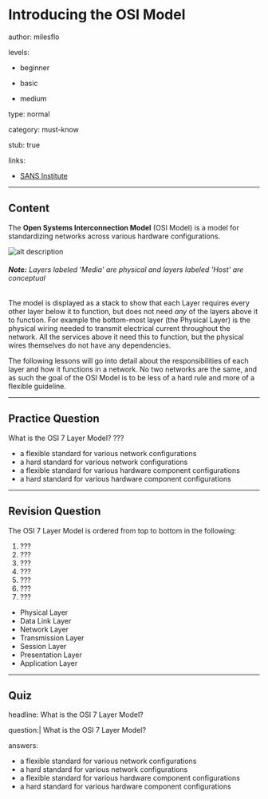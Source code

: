 # Introducing the OSI Model
author: milesflo

levels:

  - beginner

  - basic

  - medium

type: normal

category: must-know

stub: true

links:

  - [SANS Institute](https://www.sans.org/reading-room/whitepapers/protocols/applying-osi-layer-network-model-information-security-1309)

---
## Content

The __Open Systems Interconnection Model__ (OSI Model) is a model for standardizing networks across various hardware configurations.

![alt description](%3Csvg%20viewBox%3D%22-78%20-46%20476%20560%22%20width%3D%22476%22%20xmlns%3D%22http%3A%2F%2Fwww.w3.org%2F2000%2Fsvg%22%20xmlns%3Axlink%3D%22http%3A%2F%2Fwww.w3.org%2F1999%2Fxlink%22%20height%3D%22560%22%3E%3Cdefs%3E%3Cpath%20id%3D%22a%22%20d%3D%22M-3.56%20225l-.23-4.08-.84-3.93-1.31-3.23-1.62-2.93-2.16-2.46-2.3-2-2.7-1.16-3-.38%203-.24%202.7-1.23%202.3-1.69%202.16-2.7%201.62-3%201.3-3.23.85-3.85.23-4.24%22%20stroke%3D%22%23fff%22%20fill%3D%22%23fff%22%2F%3E%3Cpath%20id%3D%22b%22%20fill%3D%22none%22%20stroke%3D%22%237c7c7c%22%20d%3D%22M-3.56%20225l-.23-4.08-.84-3.93-1.31-3.23-1.62-2.93-2.16-2.46-2.3-2-2.7-1.16-3-.38%203-.24%202.7-1.23%202.3-1.69%202.16-2.7%201.62-3%201.3-3.23.85-3.85.23-4.24%22%2F%3E%3C%2Fdefs%3E%3Crect%20height%3D%22100%25%22%20width%3D%22100%25%22%20y%3D%22-46%22%20x%3D%22-78%22%20fill%3D%22%23fff%22%2F%3E%3Cg%20fill%3D%22none%22%3E%3Crect%20ry%3D%225%22%20height%3D%22192%22%20width%3D%2230.95%22%20stroke%3D%22%237c7c7c%22%20y%3D%22283.04%22%20x%3D%22-22.3%22%20stroke-width%3D%222%22%20class%3D%22bracket%22%2F%3E%3Crect%20ry%3D%226%22%20height%3D%22257.77%22%20width%3D%2230.95%22%20stroke%3D%22%237c7c7c%22%20y%3D%22-4.02%22%20x%3D%22-21.95%22%20stroke-width%3D%222%22%20class%3D%22bracket%22%2F%3E%3Crect%20ry%3D%2217.64%22%20height%3D%22212.09%22%20width%3D%22360.12%22%20stroke%3D%22%23b2b2b2%22%20y%3D%22272.97%22%20x%3D%228.95%22%20stroke-width%3D%226%22%20class%3D%22outline%22%2F%3E%3Crect%20ry%3D%2217.64%22%20height%3D%22278.17%22%20width%3D%22360.12%22%20stroke%3D%22%23b2b2b2%22%20y%3D%22-14.02%22%20x%3D%228.94%22%20stroke-width%3D%226%22%20class%3D%22outline%22%2F%3E%3C%2Fg%3E%3Cg%20stroke-width%3D%222%22%20stroke%3D%22%23000%22%20stroke-opacity%3D%22.4%22%20paint-order%3D%22stroke%22%3E%3Cg%20fill%3D%22%23c4db80%22%3E%3Crect%20ry%3D%2217.64%22%20height%3D%2260%22%20width%3D%22120%22%20y%3D%22-4.07%22%20x%3D%2218.98%22%20class%3D%22col1%20row1%22%2F%3E%3Crect%20ry%3D%2217.64%22%20height%3D%2260%22%20width%3D%22220%22%20y%3D%22-4.07%22%20x%3D%22138.98%22%20class%3D%22col2%20row1%22%2F%3E%3Crect%20ry%3D%2217.64%22%20height%3D%2260%22%20width%3D%22120%22%20y%3D%2261.93%22%20x%3D%2218.98%22%20class%3D%22col1%20row2%22%2F%3E%3Crect%20ry%3D%2217.64%22%20height%3D%2260%22%20width%3D%22220%22%20y%3D%2261.93%22%20x%3D%22138.98%22%20class%3D%22col2%20row2%22%2F%3E%3Crect%20ry%3D%2217.64%22%20height%3D%2260%22%20width%3D%22120%22%20y%3D%22127.93%22%20x%3D%2218.98%22%20class%3D%22col1%20row3%22%2F%3E%3Crect%20ry%3D%2217.64%22%20height%3D%2260%22%20width%3D%22220%22%20y%3D%22127.93%22%20x%3D%22138.98%22%20class%3D%22col2%20row3%22%2F%3E%3C%2Fg%3E%3Crect%20ry%3D%2217.64%22%20height%3D%2260%22%20width%3D%22120%22%20y%3D%22193.93%22%20x%3D%2218.98%22%20class%3D%22col1%20row4%22%20fill%3D%22%23e0e97f%22%2F%3E%3Crect%20ry%3D%2217.64%22%20height%3D%2260%22%20width%3D%22220%22%20y%3D%22193.93%22%20x%3D%22138.98%22%20class%3D%22col2%20row4%22%20fill%3D%22%23e0e97f%22%2F%3E%3Crect%20ry%3D%2217.64%22%20height%3D%2260%22%20width%3D%22120%22%20y%3D%22283.03%22%20x%3D%2219.04%22%20class%3D%22col1%20row5%22%20fill%3D%22%23f0e17f%22%2F%3E%3Crect%20ry%3D%2217.64%22%20height%3D%2260%22%20width%3D%22220%22%20y%3D%22283.03%22%20x%3D%22139.04%22%20class%3D%22col2%20row5%22%20fill%3D%22%23f0e17f%22%2F%3E%3Crect%20ry%3D%2217.64%22%20height%3D%2260%22%20width%3D%22120%22%20y%3D%22349.03%22%20x%3D%2219.04%22%20class%3D%22col1%20row6%22%20fill%3D%22%23edc27f%22%2F%3E%3Crect%20ry%3D%2217.64%22%20height%3D%2260%22%20width%3D%22220%22%20y%3D%22349.03%22%20x%3D%22139.04%22%20class%3D%22col2%20row6%22%20fill%3D%22%23edc27f%22%2F%3E%3Crect%20ry%3D%2217.64%22%20height%3D%2260%22%20width%3D%22120%22%20y%3D%22415.03%22%20x%3D%2219.04%22%20class%3D%22col1%20row7%22%20fill%3D%22%23dca27f%22%2F%3E%3Crect%20ry%3D%2217.64%22%20height%3D%2260%22%20width%3D%22220%22%20y%3D%22415.03%22%20x%3D%22139.04%22%20class%3D%22col2%20row7%22%20fill%3D%22%23dca27f%22%2F%3E%3C%2Fg%3E%3Cuse%20y%3D%22-80%22%20x%3D%22-17%22%20xlink%3Ahref%3D%22%23a%22%2F%3E%3Cuse%20xlink%3Ahref%3D%22%23b%22%20stroke%3D%22%237c7c7c%22%20y%3D%22-80%22%20x%3D%22-18.4%22%20stroke-width%3D%221.9%22%20fill%3D%22none%22%2F%3E%3Cuse%20y%3D%22176%22%20x%3D%22-17%22%20xlink%3Ahref%3D%22%23a%22%2F%3E%3Cuse%20xlink%3Ahref%3D%22%23b%22%20stroke%3D%22%237c7c7c%22%20y%3D%22176%22%20x%3D%22-18.4%22%20stroke-width%3D%221.9%22%20fill%3D%22none%22%2F%3E%3Cswitch%20font-size%3D%2218.06%22%20font-family%3D%22Arial%2Csans-serif%22%3E%3Cg%20systemLanguage%3D%22it%22%20text-anchor%3D%22middle%22%3E%3Ctext%20y%3D%22-26.31%22%20x%3D%2280%22%3Eunit%C3%A0%20di%20dato%3C%2Ftext%3E%3Ctext%20y%3D%22-26.31%22%20x%3D%22250%22%3Elivelli%3C%2Ftext%3E%3Ctext%20y%3D%2231.39%22%20x%3D%2278.98%22%3EDati%3C%2Ftext%3E%3Ctext%20y%3D%2297.39%22%20x%3D%2278.98%22%3EDati%3C%2Ftext%3E%3Ctext%20y%3D%22163.39%22%20x%3D%2278.98%22%3EDati%3C%2Ftext%3E%3Ctext%20y%3D%22229.39%22%20x%3D%2278.98%22%3ESegmenti%3C%2Ftext%3E%3Ctext%20y%3D%22318.49%22%20x%3D%2279.04%22%3EPacchetti%3C%2Ftext%3E%3Ctext%20y%3D%22384.49%22%20x%3D%2279.04%22%3ETrame%3C%2Ftext%3E%3Ctext%20y%3D%22450.49%22%20x%3D%2279.04%22%3EBit%3C%2Ftext%3E%3Ctext%20y%3D%2218%22%20x%3D%22248.98%22%3E%3Ctspan%3EApplicazione%3C%2Ftspan%3E%20%3Ctspan%20x%3D%22248.98%22%20font-size%3D%2210pt%22%20dy%3D%2216%22%3Edal%20processo%20di%20rete%3C%2Ftspan%3E%20%3Ctspan%20x%3D%22248.98%22%20font-size%3D%2210pt%22%20dy%3D%2216%22%3Eall%26apos%3Bapplicazione%3C%2Ftspan%3E%3C%2Ftext%3E%3Ctext%20y%3D%2282%22%20x%3D%22248.98%22%3E%3Ctspan%3EPresentazione%3C%2Ftspan%3E%20%3Ctspan%20x%3D%22248.98%22%20font-size%3D%2210pt%22%20dy%3D%2216%22%3Erappresentazione%20dei%20dati%3C%2Ftspan%3E%20%3Ctspan%20x%3D%22248.98%22%20font-size%3D%2210pt%22%20dy%3D%2216%22%3Ee%20criptazione%3C%2Ftspan%3E%3C%2Ftext%3E%3Ctext%20y%3D%22150%22%20x%3D%22248.98%22%3E%3Ctspan%3ESessione%3C%2Ftspan%3E%20%3Ctspan%20x%3D%22248.98%22%20font-size%3D%2210pt%22%20dy%3D%2222%22%3Ecomunicazione%20inter-host%3C%2Ftspan%3E%3C%2Ftext%3E%3Ctext%20y%3D%22214%22%20x%3D%22248.98%22%3E%3Ctspan%3ETrasporto%3C%2Ftspan%3E%20%3Ctspan%20x%3D%22248.98%22%20font-size%3D%2210pt%22%20dy%3D%2216%22%3Econnessioni%20end-to-end%3C%2Ftspan%3E%20%3Ctspan%20x%3D%22248.98%22%20font-size%3D%2210pt%22%20dy%3D%2216%22%3Ee%20affidabilit%C3%A0%3C%2Ftspan%3E%3C%2Ftext%3E%3Ctext%20y%3D%22303%22%20x%3D%22249.04%22%3E%3Ctspan%3ERete%3C%2Ftspan%3E%20%3Ctspan%20x%3D%22248.98%22%20font-size%3D%2210pt%22%20dy%3D%2216%22%3Edeterminazione%20dei%20percorsi%20e%3C%2Ftspan%3E%20%3Ctspan%20x%3D%22248.98%22%20font-size%3D%2210pt%22%20dy%3D%2216%22%3Eindirizzamento%20logico%20%28IP%29%3C%2Ftspan%3E%3C%2Ftext%3E%3Ctext%20y%3D%22369%22%20x%3D%22249.04%22%3E%3Ctspan%3ECollegamento%3C%2Ftspan%3E%20%3Ctspan%20x%3D%22248.98%22%20font-size%3D%2210pt%22%20dy%3D%2216%22%3Eindirizzamento%20fisico%3C%2Ftspan%3E%20%3Ctspan%20x%3D%22248.98%22%20font-size%3D%2210pt%22%20dy%3D%2216%22%3E%28MAC%20e%20LLC%29%3C%2Ftspan%3E%3C%2Ftext%3E%3Ctext%20y%3D%22435%22%20x%3D%22249.04%22%3E%3Ctspan%3EFisico%3C%2Ftspan%3E%20%3Ctspan%20x%3D%22248.98%22%20font-size%3D%2210pt%22%20dy%3D%2216%22%3Emezzo%2C%20segnale%20e%3C%2Ftspan%3E%20%3Ctspan%20x%3D%22248.98%22%20font-size%3D%2210pt%22%20dy%3D%2216%22%3Etrasmissione%20binaria%3C%2Ftspan%3E%3C%2Ftext%3E%3Cg%20font-size%3D%2224.06%22%3E%3Ctext%20y%3D%22127%22%20x%3D%22-50%22%20transform%3D%22rotate%28-90%20-50%20127%29%22%3ELivelli%20degli%20host%3C%2Ftext%3E%3Ctext%20y%3D%22384%22%20x%3D%22-50%22%20transform%3D%22rotate%28-90%20-50%20384%29%22%3ELivelli%20dei%20mezzi%3C%2Ftext%3E%3C%2Fg%3E%3C%2Fg%3E%3Cg%20systemLanguage%3D%22ro%22%20text-anchor%3D%22middle%22%3E%3Ctext%20y%3D%22-26.31%22%20x%3D%2280%22%3Eunitate%20de%20date%3C%2Ftext%3E%3Ctext%20y%3D%22-26.31%22%20x%3D%22250%22%3Eniveluri%3C%2Ftext%3E%3Ctext%20y%3D%2231.39%22%20x%3D%2278.98%22%3EDate%3C%2Ftext%3E%3Ctext%20y%3D%2297.39%22%20x%3D%2278.98%22%3EDate%3C%2Ftext%3E%3Ctext%20y%3D%22163.39%22%20x%3D%2278.98%22%3EDate%3C%2Ftext%3E%3Ctext%20y%3D%22229.39%22%20x%3D%2278.98%22%3ESegmente%3C%2Ftext%3E%3Ctext%20y%3D%22318.49%22%20x%3D%2279.04%22%3EPachete%3C%2Ftext%3E%3Ctext%20y%3D%22384.49%22%20x%3D%2279.04%22%3ECadre%3C%2Ftext%3E%3Ctext%20y%3D%22450.49%22%20x%3D%2279.04%22%3EBi%C8%9Bi%3C%2Ftext%3E%3Ctext%20y%3D%2218%22%20x%3D%22248.98%22%3E%3Ctspan%3EAplica%C8%9Bie%3C%2Ftspan%3E%20%3Ctspan%20x%3D%22248.98%22%20font-size%3D%2210pt%22%20dy%3D%2216%22%3Ede%20la%20procesulde%20re%C8%9Bea%3C%2Ftspan%3E%20%3Ctspan%20x%3D%22248.98%22%20font-size%3D%2210pt%22%20dy%3D%2216%22%3Ela%26apos%3Baplica%C8%9Bie%3C%2Ftspan%3E%3C%2Ftext%3E%3Ctext%20y%3D%2282%22%20x%3D%22248.98%22%3E%3Ctspan%3EPrezentare%3C%2Ftspan%3E%20%3Ctspan%20x%3D%22248.98%22%20font-size%3D%2210pt%22%20dy%3D%2216%22%3Ereprezentarea%20datelor%3C%2Ftspan%3E%20%3Ctspan%20x%3D%22248.98%22%20font-size%3D%2210pt%22%20dy%3D%2216%22%3E%C8%99i%20criptare%3C%2Ftspan%3E%3C%2Ftext%3E%3Ctext%20y%3D%22150%22%20x%3D%22248.98%22%3E%3Ctspan%3ESesiune%3C%2Ftspan%3E%20%3Ctspan%20x%3D%22248.98%22%20font-size%3D%2210pt%22%20dy%3D%2222%22%3Ecomunicare%20%C3%AEntre%20hosturi%3C%2Ftspan%3E%3C%2Ftext%3E%3Ctext%20y%3D%22214%22%20x%3D%22248.98%22%3E%3Ctspan%3ETrasport%3C%2Ftspan%3E%20%3Ctspan%20x%3D%22248.98%22%20font-size%3D%2210pt%22%20dy%3D%2216%22%3Econexiuni%20end-to-end%3C%2Ftspan%3E%20%3Ctspan%20x%3D%22248.98%22%20font-size%3D%2210pt%22%20dy%3D%2216%22%3E%C8%99i%20fiabilitate%3C%2Ftspan%3E%3C%2Ftext%3E%3Ctext%20y%3D%22303%22%20x%3D%22249.04%22%3E%3Ctspan%3ERe%C8%9Bea%3C%2Ftspan%3E%20%3Ctspan%20x%3D%22248.98%22%20font-size%3D%2210pt%22%20dy%3D%2216%22%3Edeterminarea%20rutelor%3C%2Ftspan%3E%20%3Ctspan%20x%3D%22248.98%22%20font-size%3D%2210pt%22%20dy%3D%2216%22%3E%C8%99i%20adresare%20logic%C4%83%20%28IP%29%3C%2Ftspan%3E%3C%2Ftext%3E%3Ctext%20y%3D%22369%22%20x%3D%22249.04%22%3E%3Ctspan%3ELeg%C4%83tur%C4%83%20de%20date%3C%2Ftspan%3E%20%3Ctspan%20x%3D%22248.98%22%20font-size%3D%2210pt%22%20dy%3D%2216%22%3Eadresare%20fizic%C4%83%3C%2Ftspan%3E%20%3Ctspan%20x%3D%22248.98%22%20font-size%3D%2210pt%22%20dy%3D%2216%22%3E%28MAC%20%C8%99i%20LLC%29%3C%2Ftspan%3E%3C%2Ftext%3E%3Ctext%20y%3D%22435%22%20x%3D%22249.04%22%3E%3Ctspan%3EFizic%3C%2Ftspan%3E%20%3Ctspan%20x%3D%22248.98%22%20font-size%3D%2210pt%22%20dy%3D%2216%22%3Emediu%2C%20semnal%20%C8%99i%3C%2Ftspan%3E%20%3Ctspan%20x%3D%22248.98%22%20font-size%3D%2210pt%22%20dy%3D%2216%22%3Etransmisiune%20binar%C4%83%3C%2Ftspan%3E%3C%2Ftext%3E%3Cg%20font-size%3D%2224.06%22%3E%3Ctext%20y%3D%22127%22%20x%3D%22-50%22%20transform%3D%22rotate%28-90%20-50%20127%29%22%3ENiveluri%20ale%20hostului%3C%2Ftext%3E%3Ctext%20y%3D%22384%22%20x%3D%22-50%22%20transform%3D%22rotate%28-90%20-50%20384%29%22%3ENiveluri%20are%20mediului%3C%2Ftext%3E%3C%2Fg%3E%3C%2Fg%3E%3Cg%20systemLanguage%3D%22cs%22%20text-anchor%3D%22middle%22%3E%3Ctext%20y%3D%22-26.31%22%20x%3D%2280%22%3Edata%3C%2Ftext%3E%3Ctext%20y%3D%22-26.31%22%20x%3D%22250%22%3Evrstva%3C%2Ftext%3E%3Ctext%20y%3D%2231.39%22%20x%3D%2278.98%22%3EData%3C%2Ftext%3E%3Ctext%20y%3D%2297.39%22%20x%3D%2278.98%22%3EData%3C%2Ftext%3E%3Ctext%20y%3D%22163.39%22%20x%3D%2278.98%22%3EData%3C%2Ftext%3E%3Ctext%20y%3D%22229.39%22%20x%3D%2278.98%22%3ESegmenty%3C%2Ftext%3E%3Ctext%20y%3D%22318.49%22%20x%3D%2279.04%22%3EPakety%3C%2Ftext%3E%3Ctext%20y%3D%22384.49%22%20x%3D%2279.04%22%3ER%C3%A1mce%3C%2Ftext%3E%3Ctext%20y%3D%22450.49%22%20x%3D%2279.04%22%3EBity%3C%2Ftext%3E%3Ctext%20y%3D%2218%22%20x%3D%22248.98%22%3E%3Ctspan%3EAplika%C4%8Dn%C3%AD%3C%2Ftspan%3E%20%3Ctspan%20x%3D%22248.98%22%20font-size%3D%2210pt%22%20dy%3D%2222%22%3Es%C3%AD%C5%A5ov%C3%BD%20proces%20aplikac%C3%AD%3C%2Ftspan%3E%3C%2Ftext%3E%3Ctext%20y%3D%2282%22%20x%3D%22248.98%22%3E%3Ctspan%3EPrezenta%C4%8Dn%C3%AD%3C%2Ftspan%3E%20%3Ctspan%20x%3D%22248.98%22%20font-size%3D%2210pt%22%20dy%3D%2222%22%3Eprezentace%20dat%20a%20%C5%A1ifrov%C3%A1n%C3%AD%3C%2Ftspan%3E%3C%2Ftext%3E%3Ctext%20y%3D%22150%22%20x%3D%22248.98%22%3E%3Ctspan%3ERela%C4%8Dn%C3%AD%3C%2Ftspan%3E%20%3Ctspan%20x%3D%22248.98%22%20font-size%3D%2210pt%22%20dy%3D%2216%22%3Ekomunikace%20mezi%3C%2Ftspan%3E%20%3Ctspan%20x%3D%22248.98%22%20font-size%3D%2210pt%22%20dy%3D%2216%22%3Ehostitely%3C%2Ftspan%3E%3C%2Ftext%3E%3Ctext%20y%3D%22214%22%20x%3D%22248.98%22%3E%3Ctspan%3ETransportn%C3%AD%3C%2Ftspan%3E%20%3Ctspan%20x%3D%22248.98%22%20font-size%3D%2210pt%22%20dy%3D%2216%22%3EEnd-to-End%20spojen%C3%AD%3C%2Ftspan%3E%20%3Ctspan%20x%3D%22248.98%22%20font-size%3D%2210pt%22%20dy%3D%2216%22%3Ea%20spolehlivost%3C%2Ftspan%3E%3C%2Ftext%3E%3Ctext%20y%3D%22303%22%20x%3D%22249.04%22%3E%3Ctspan%3ES%C3%AD%C5%A5ov%C3%A1%3C%2Ftspan%3E%20%3Ctspan%20x%3D%22248.98%22%20font-size%3D%2210pt%22%20dy%3D%2216%22%3Eur%C4%8Dov%C3%A1n%C3%AD%20cesty%20a%3C%2Ftspan%3E%20%3Ctspan%20x%3D%22248.98%22%20font-size%3D%2210pt%22%20dy%3D%2216%22%3Elogick%C3%A9%20adresov%C3%A1n%C3%AD%20%28IP%29%3C%2Ftspan%3E%3C%2Ftext%3E%3Ctext%20y%3D%22369%22%20x%3D%22249.04%22%3E%3Ctspan%3ESpojov%C3%A1%3C%2Ftspan%3E%20%3Ctspan%20x%3D%22248.98%22%20font-size%3D%2210pt%22%20dy%3D%2216%22%3Efyzick%C3%A9%20adresov%C3%A1n%C3%AD%3C%2Ftspan%3E%20%3Ctspan%20x%3D%22248.98%22%20font-size%3D%2210pt%22%20dy%3D%2216%22%3E%28MAC%20a%20LLC%29%3C%2Ftspan%3E%3C%2Ftext%3E%3Ctext%20y%3D%22435%22%20x%3D%22249.04%22%3E%3Ctspan%3EFyzick%C3%A1%3C%2Ftspan%3E%20%3Ctspan%20x%3D%22248.98%22%20font-size%3D%2210pt%22%20dy%3D%2222%22%3Em%C3%A9dium%2C%20sign%C3%A1l%2C%20bin%C3%A1rn%C3%AD%20p%C5%99enos%3C%2Ftspan%3E%3C%2Ftext%3E%3Cg%20font-size%3D%2224.06%22%3E%3Ctext%20y%3D%22127%22%20x%3D%22-50%22%20transform%3D%22rotate%28-90%20-50%20127%29%22%3EVrstvy%20hostitel%C5%AF%3C%2Ftext%3E%3Ctext%20y%3D%22384%22%20x%3D%22-50%22%20transform%3D%22rotate%28-90%20-50%20384%29%22%3EVrstvy%20m%C3%A9dia%3C%2Ftext%3E%3C%2Fg%3E%3C%2Fg%3E%3Cg%20systemLanguage%3D%22sv%22%20text-anchor%3D%22middle%22%3E%3Ctext%20y%3D%22-26.31%22%20x%3D%2280%22%3Edata%3C%2Ftext%3E%3Ctext%20y%3D%22-26.31%22%20x%3D%22250%22%3Eskikt%3C%2Ftext%3E%3Ctext%20y%3D%2231.39%22%20x%3D%2278.98%22%3EData%3C%2Ftext%3E%3Ctext%20y%3D%2297.39%22%20x%3D%2278.98%22%3EData%3C%2Ftext%3E%3Ctext%20y%3D%22163.39%22%20x%3D%2278.98%22%3EData%3C%2Ftext%3E%3Ctext%20y%3D%22229.39%22%20x%3D%2278.98%22%3ESegment%3C%2Ftext%3E%3Ctext%20y%3D%22318.49%22%20x%3D%2279.04%22%3EPaket%3C%2Ftext%3E%3Ctext%20y%3D%22384.49%22%20x%3D%2279.04%22%3ERamar%3C%2Ftext%3E%3Ctext%20y%3D%22450.49%22%20x%3D%2279.04%22%3EBitar%3C%2Ftext%3E%3Ctext%20y%3D%2218%22%20x%3D%22248.98%22%3E%3Ctspan%3EApplikation%3C%2Ftspan%3E%20%3Ctspan%20x%3D%22248.98%22%20font-size%3D%2210pt%22%20dy%3D%2216%22%3En%C3%A4tverksprocess%3C%2Ftspan%3E%20%3Ctspan%20x%3D%22248.98%22%20font-size%3D%2210pt%22%20dy%3D%2216%22%3Etill%20applikation%3C%2Ftspan%3E%3C%2Ftext%3E%3Ctext%20y%3D%2282%22%20x%3D%22248.98%22%3E%3Ctspan%3EPresentation%3C%2Ftspan%3E%20%3Ctspan%20x%3D%22248.98%22%20font-size%3D%2210pt%22%20dy%3D%2216%22%3Edataframst%C3%A4llning%3C%2Ftspan%3E%20%3Ctspan%20x%3D%22248.98%22%20font-size%3D%2210pt%22%20dy%3D%2216%22%3Eoch%20kryptering%3C%2Ftspan%3E%3C%2Ftext%3E%3Ctext%20y%3D%22150%22%20x%3D%22248.98%22%3E%3Ctspan%3ESession%3C%2Ftspan%3E%20%3Ctspan%20x%3D%22248.98%22%20font-size%3D%2210pt%22%20dy%3D%2216%22%3Emellanv%C3%A4rdslig%3C%2Ftspan%3E%20%3Ctspan%20x%3D%22248.98%22%20font-size%3D%2210pt%22%20dy%3D%2216%22%3Ekommunikationssamordning%3C%2Ftspan%3E%3C%2Ftext%3E%3Ctext%20y%3D%22214%22%20x%3D%22248.98%22%3E%3Ctspan%3ETransport%3C%2Ftspan%3E%20%3Ctspan%20x%3D%22248.98%22%20font-size%3D%2210pt%22%20dy%3D%2216%22%3Es%C3%A4ndning%2C%20mottagning%3C%2Ftspan%3E%20%3Ctspan%20x%3D%22248.98%22%20font-size%3D%2210pt%22%20dy%3D%2216%22%3Eoch%20ankomstkontroll%3C%2Ftspan%3E%3C%2Ftext%3E%3Ctext%20y%3D%22303%22%20x%3D%22249.04%22%3E%3Ctspan%3EN%C3%A4tverk%3C%2Ftspan%3E%20%3Ctspan%20x%3D%22248.98%22%20font-size%3D%2210pt%22%20dy%3D%2216%22%3Enavigering%20och%3C%2Ftspan%3E%20%3Ctspan%20x%3D%22248.98%22%20font-size%3D%2210pt%22%20dy%3D%2216%22%3Elogisk%20adressering%20%28IP%29%3C%2Ftspan%3E%3C%2Ftext%3E%3Ctext%20y%3D%22369%22%20x%3D%22249.04%22%3E%3Ctspan%3EDatal%C3%A4nk%3C%2Ftspan%3E%20%3Ctspan%20x%3D%22248.98%22%20font-size%3D%2210pt%22%20dy%3D%2216%22%3Efysisk%20adressering%3C%2Ftspan%3E%20%3Ctspan%20x%3D%22248.98%22%20font-size%3D%2210pt%22%20dy%3D%2216%22%3E%28MAC%20och%20LLC%29%3C%2Ftspan%3E%3C%2Ftext%3E%3Ctext%20y%3D%22435%22%20x%3D%22249.04%22%3E%3Ctspan%3EFysiskt%3C%2Ftspan%3E%20%3Ctspan%20x%3D%22248.98%22%20font-size%3D%2210pt%22%20dy%3D%2216%22%3Emedia%2C%20signal%20och%3C%2Ftspan%3E%20%3Ctspan%20x%3D%22248.98%22%20font-size%3D%2210pt%22%20dy%3D%2216%22%3Ebin%C3%A4r%20%C3%B6verf%C3%B6ring%3C%2Ftspan%3E%3C%2Ftext%3E%3Cg%20font-size%3D%2224.06%22%3E%3Ctext%20y%3D%22127%22%20x%3D%22-50%22%20transform%3D%22rotate%28-90%20-50%20127%29%22%3EV%C3%A4rdskikt%3C%2Ftext%3E%3Ctext%20y%3D%22384%22%20x%3D%22-50%22%20transform%3D%22rotate%28-90%20-50%20384%29%22%3EMediumskikt%3C%2Ftext%3E%3C%2Fg%3E%3C%2Fg%3E%3Cg%20systemLanguage%3D%22es%22%20text-anchor%3D%22middle%22%3E%3Ctext%20y%3D%22-26.31%22%20x%3D%2280%22%3Edata%20unit%3C%2Ftext%3E%3Ctext%20y%3D%22-26.31%22%20x%3D%22250%22%3Elayers%3C%2Ftext%3E%3Ctext%20y%3D%2231.39%22%20x%3D%2278.98%22%3EData%3C%2Ftext%3E%3Ctext%20y%3D%2297.39%22%20x%3D%2278.98%22%3EData%3C%2Ftext%3E%3Ctext%20y%3D%22163.39%22%20x%3D%2278.98%22%3EData%3C%2Ftext%3E%3Ctext%20y%3D%22229.39%22%20x%3D%2278.98%22%3ESegments%3C%2Ftext%3E%3Ctext%20y%3D%22318.49%22%20x%3D%2279.04%22%3EPackets%3C%2Ftext%3E%3Ctext%20y%3D%22384.49%22%20x%3D%2279.04%22%3EFrames%3C%2Ftext%3E%3Ctext%20y%3D%22450.49%22%20x%3D%2279.04%22%3EBits%3C%2Ftext%3E%3Ctext%20y%3D%2218%22%20x%3D%22248.98%22%3E%3Ctspan%3ENivel%20de%20Aplicaci%C3%B3n%3C%2Ftspan%3E%20%3Ctspan%20x%3D%22248.98%22%20font-size%3D%2210pt%22%20dy%3D%2222%22%3Eservicios%20de%20red%20a%20aplicaciones%3C%2Ftspan%3E%3C%2Ftext%3E%3Ctext%20y%3D%2282%22%20x%3D%22248.98%22%3E%3Ctspan%3ENivel%20de%20Presentaci%C3%B3n%3C%2Ftspan%3E%20%3Ctspan%20x%3D%22248.98%22%20font-size%3D%2210pt%22%20dy%3D%2222%22%3Erepresentaci%C3%B3n%20de%20los%20datos%3C%2Ftspan%3E%3C%2Ftext%3E%3Ctext%20y%3D%22150%22%20x%3D%22248.98%22%3E%3Ctspan%3ENivel%20de%20Sesi%C3%B3n%3C%2Ftspan%3E%20%3Ctspan%20x%3D%22248.98%22%20font-size%3D%2210pt%22%20dy%3D%2216%22%3Ecomunicaci%C3%B3n%20entre%20dispositivos%3C%2Ftspan%3E%20%3Ctspan%20x%3D%22248.98%22%20font-size%3D%2210pt%22%20dy%3D%2216%22%3Ede%20la%20red%3C%2Ftspan%3E%3C%2Ftext%3E%3Ctext%20y%3D%22214%22%20x%3D%22248.98%22%3E%3Ctspan%3ENivel%20de%20Transporte%3C%2Ftspan%3E%20%3Ctspan%20x%3D%22248.98%22%20font-size%3D%2210pt%22%20dy%3D%2216%22%3Econexi%C3%B3n%20extremo-a-extremo%3C%2Ftspan%3E%20%3Ctspan%20x%3D%22248.98%22%20font-size%3D%2210pt%22%20dy%3D%2216%22%3Ey%20fiabilidad%20de%20los%20datos%3C%2Ftspan%3E%3C%2Ftext%3E%3Ctext%20y%3D%22303%22%20x%3D%22249.04%22%3E%3Ctspan%3ENivel%20de%20Red%3C%2Ftspan%3E%20%3Ctspan%20x%3D%22248.98%22%20font-size%3D%2210pt%22%20dy%3D%2216%22%3Edeterminaci%C3%B3n%20de%20ruta%20e%3C%2Ftspan%3E%20%3Ctspan%20x%3D%22248.98%22%20font-size%3D%2210pt%22%20dy%3D%2216%22%3Edireccionamiento%20l%C3%B3gico%20%28IP%29%3C%2Ftspan%3E%3C%2Ftext%3E%3Ctext%20y%3D%22369%22%20x%3D%22249.04%22%3E%3Ctspan%3ENivel%20de%20Enlace%20de%20Datos%3C%2Ftspan%3E%20%3Ctspan%20x%3D%22248.98%22%20font-size%3D%2210pt%22%20dy%3D%2216%22%3Edireccionamiento%20f%C3%ADsico%3C%2Ftspan%3E%20%3Ctspan%20x%3D%22248.98%22%20font-size%3D%2210pt%22%20dy%3D%2216%22%3E%28MAC%20y%20LLC%29%3C%2Ftspan%3E%3C%2Ftext%3E%3Ctext%20y%3D%22435%22%20x%3D%22249.04%22%3E%3Ctspan%3ENivel%20F%C3%ADsico%3C%2Ftspan%3E%20%3Ctspan%20x%3D%22248.98%22%20font-size%3D%2210pt%22%20dy%3D%2222%22%3Ese%C3%B1al%20y%20transmisi%C3%B3n%20binaria%3C%2Ftspan%3E%3C%2Ftext%3E%3Cg%20font-size%3D%2224.06%22%3E%3Ctext%20y%3D%22127%22%20x%3D%22-50%22%20transform%3D%22rotate%28-90%20-50%20127%29%22%3EHost%20Layers%3C%2Ftext%3E%3Ctext%20y%3D%22384%22%20x%3D%22-50%22%20transform%3D%22rotate%28-90%20-50%20384%29%22%3EMedia%20Layers%3C%2Ftext%3E%3C%2Fg%3E%3C%2Fg%3E%3Cg%20systemLanguage%3D%22sk%22%20text-anchor%3D%22middle%22%3E%3Ctext%20y%3D%22-26.31%22%20x%3D%2280%22%3Ed%C3%A1ta%3C%2Ftext%3E%3Ctext%20y%3D%22-26.31%22%20x%3D%22250%22%3Evrstva%3C%2Ftext%3E%3Ctext%20y%3D%2231.39%22%20x%3D%2278.98%22%3ED%C3%A1ta%3C%2Ftext%3E%3Ctext%20y%3D%2297.39%22%20x%3D%2278.98%22%3ED%C3%A1ta%3C%2Ftext%3E%3Ctext%20y%3D%22163.39%22%20x%3D%2278.98%22%3ED%C3%A1ta%3C%2Ftext%3E%3Ctext%20y%3D%22229.39%22%20x%3D%2278.98%22%3ESegmenty%3C%2Ftext%3E%3Ctext%20y%3D%22318.49%22%20x%3D%2279.04%22%3EPakety%3C%2Ftext%3E%3Ctext%20y%3D%22384.49%22%20x%3D%2279.04%22%3ER%C3%A1mce%3C%2Ftext%3E%3Ctext%20y%3D%22450.49%22%20x%3D%2279.04%22%3EBity%3C%2Ftext%3E%3Ctext%20y%3D%2218%22%20x%3D%22248.98%22%3E%3Ctspan%3EAplika%C4%8Dn%C3%A1%3C%2Ftspan%3E%20%3Ctspan%20x%3D%22248.98%22%20font-size%3D%2210pt%22%20dy%3D%2222%22%3Esie%C5%A5ov%C3%BD%20proces%20aplik%C3%A1cii%3C%2Ftspan%3E%3C%2Ftext%3E%3Ctext%20y%3D%2282%22%20x%3D%22248.98%22%3E%3Ctspan%3EPrezenta%C4%8Dn%C3%A1%3C%2Ftspan%3E%20%3Ctspan%20x%3D%22248.98%22%20font-size%3D%2210pt%22%20dy%3D%2216%22%3Ereprezent%C3%A1cia%20d%C3%A1t%3C%2Ftspan%3E%20%3Ctspan%20x%3D%22248.98%22%20font-size%3D%2210pt%22%20dy%3D%2216%22%3Ea%20kryptovanie%3C%2Ftspan%3E%3C%2Ftext%3E%3Ctext%20y%3D%22150%22%20x%3D%22248.98%22%3E%3Ctspan%3ERela%C4%8Dn%C3%A1%3C%2Ftspan%3E%20%3Ctspan%20x%3D%22248.98%22%20font-size%3D%2210pt%22%20dy%3D%2216%22%3Ekomunik%C3%A1cia%3C%2Ftspan%3E%20%3Ctspan%20x%3D%22248.98%22%20font-size%3D%2210pt%22%20dy%3D%2216%22%3Emedzi%20strojmi%3C%2Ftspan%3E%3C%2Ftext%3E%3Ctext%20y%3D%22214%22%20x%3D%22248.98%22%3E%3Ctspan%3ETransportn%C3%A1%3C%2Ftspan%3E%20%3Ctspan%20x%3D%22248.98%22%20font-size%3D%2210pt%22%20dy%3D%2216%22%3EEnd-to-end%20spojenia%3C%2Ftspan%3E%20%3Ctspan%20x%3D%22248.98%22%20font-size%3D%2210pt%22%20dy%3D%2216%22%3Ea%20spo%C4%BEahlivos%C5%A5%3C%2Ftspan%3E%3C%2Ftext%3E%3Ctext%20y%3D%22303%22%20x%3D%22249.04%22%3E%3Ctspan%3ESie%C5%A5ov%C3%A1%3C%2Ftspan%3E%20%3Ctspan%20x%3D%22248.98%22%20font-size%3D%2210pt%22%20dy%3D%2216%22%3Eur%C4%8Dovanie%20cesty%20a%3C%2Ftspan%3E%20%3Ctspan%20x%3D%22248.98%22%20font-size%3D%2210pt%22%20dy%3D%2216%22%3Elogick%C3%A9%20adresovanie%20%28IP%29%3C%2Ftspan%3E%3C%2Ftext%3E%3Ctext%20y%3D%22369%22%20x%3D%22249.04%22%3E%3Ctspan%3ESpojov%C3%A1%3C%2Ftspan%3E%20%3Ctspan%20x%3D%22248.98%22%20font-size%3D%2210pt%22%20dy%3D%2216%22%3Efyzick%C3%A9%20adresovanie%3C%2Ftspan%3E%20%3Ctspan%20x%3D%22248.98%22%20font-size%3D%2210pt%22%20dy%3D%2216%22%3E%28MAC%20a%20LLC%29%3C%2Ftspan%3E%3C%2Ftext%3E%3Ctext%20y%3D%22435%22%20x%3D%22249.04%22%3E%3Ctspan%3EFyzick%C3%A1%3C%2Ftspan%3E%20%3Ctspan%20x%3D%22248.98%22%20font-size%3D%2210pt%22%20dy%3D%2216%22%3Em%C3%A9dium%2C%20sign%C3%A1l%2C%3C%2Ftspan%3E%20%3Ctspan%20x%3D%22248.98%22%20font-size%3D%2210pt%22%20dy%3D%2216%22%3Ebin%C3%A1rny%20prenos%3C%2Ftspan%3E%3C%2Ftext%3E%3Cg%20font-size%3D%2224.06%22%3E%3Ctext%20y%3D%22127%22%20x%3D%22-50%22%20transform%3D%22rotate%28-90%20-50%20127%29%22%3EVrstvy%20stroja%3C%2Ftext%3E%3Ctext%20y%3D%22384%22%20x%3D%22-50%22%20transform%3D%22rotate%28-90%20-50%20384%29%22%3EVrstvy%20m%C3%A9dia%3C%2Ftext%3E%3C%2Fg%3E%3C%2Fg%3E%3Cg%20systemLanguage%3D%22fr%22%20text-anchor%3D%22middle%22%3E%3Ctext%20y%3D%22-26.31%22%20x%3D%2280%22%3Eunit%C3%A9%20de%20donn%C3%A9es%3C%2Ftext%3E%3Ctext%20y%3D%22-26.31%22%20x%3D%22250%22%3Ecouches%3C%2Ftext%3E%3Ctext%20y%3D%2231.39%22%20x%3D%2278.98%22%3EDonn%C3%A9e%3C%2Ftext%3E%3Ctext%20y%3D%2297.39%22%20x%3D%2278.98%22%3EDonn%C3%A9e%3C%2Ftext%3E%3Ctext%20y%3D%22163.39%22%20x%3D%2278.98%22%3EDonn%C3%A9e%3C%2Ftext%3E%3Ctext%20y%3D%22229.39%22%20x%3D%2278.98%22%3ESegment%3C%2Ftext%3E%3Ctext%20y%3D%22318.49%22%20x%3D%2279.04%22%3EPaquet%3C%2Ftext%3E%3Ctext%20y%3D%22384.49%22%20x%3D%2279.04%22%3ETrame%3C%2Ftext%3E%3Ctext%20y%3D%22450.49%22%20x%3D%2279.04%22%3EBit%3C%2Ftext%3E%3Ctext%20y%3D%2218%22%20x%3D%22248.98%22%3E%3Ctspan%3E7%20-%20Application%3C%2Ftspan%3E%20%3Ctspan%20x%3D%22248.98%22%20font-size%3D%2210pt%22%20dy%3D%2222%22%3EPoint%20d%26apos%3Bacc%C3%A8s%20aux%20services%20r%C3%A9seau%3C%2Ftspan%3E%3C%2Ftext%3E%3Ctext%20y%3D%2282%22%20x%3D%22248.98%22%3E%3Ctspan%3E6%20-%20Pr%C3%A9sentation%3C%2Ftspan%3E%20%3Ctspan%20x%3D%22248.98%22%20font-size%3D%2210pt%22%20dy%3D%2216%22%3EConversion%20et%20chiffrement%3C%2Ftspan%3E%20%3Ctspan%20x%3D%22248.98%22%20font-size%3D%2210pt%22%20dy%3D%2216%22%3Edes%20donn%C3%A9es%3C%2Ftspan%3E%3C%2Ftext%3E%3Ctext%20y%3D%22150%22%20x%3D%22248.98%22%3E%3Ctspan%3E5%20-%20Session%3C%2Ftspan%3E%20%3Ctspan%20x%3D%22248.98%22%20font-size%3D%2210pt%22%20dy%3D%2222%22%3ECommunication%20Interhost%3C%2Ftspan%3E%3C%2Ftext%3E%3Ctext%20y%3D%22214%22%20x%3D%22248.98%22%3E%3Ctspan%3E4%20-%20Transport%3C%2Ftspan%3E%20%3Ctspan%20x%3D%22248.98%22%20font-size%3D%2210pt%22%20dy%3D%2216%22%3EConnexion%20de%20bout%20en%20bout%3C%2Ftspan%3E%20%3Ctspan%20x%3D%22248.98%22%20font-size%3D%2210pt%22%20dy%3D%2216%22%3Eet%20contr%C3%B4le%20de%20flux%20%28TCP%29%3C%2Ftspan%3E%3C%2Ftext%3E%3Ctext%20y%3D%22303%22%20x%3D%22249.04%22%3E%3Ctspan%3E3%20-%20R%C3%A9seau%3C%2Ftspan%3E%20%3Ctspan%20x%3D%22248.98%22%20font-size%3D%2210pt%22%20dy%3D%2216%22%3ED%C3%A9termine%20le%20parcours%3C%2Ftspan%3E%20%3Ctspan%20x%3D%22248.98%22%20font-size%3D%2210pt%22%20dy%3D%2216%22%3Eet%20l%26apos%3Badressage%20logique%20%28IP%29%3C%2Ftspan%3E%3C%2Ftext%3E%3Ctext%20y%3D%22369%22%20x%3D%22249.04%22%3E%3Ctspan%3E2%20-%20Liaison%3C%2Ftspan%3E%20%3Ctspan%20x%3D%22248.98%22%20font-size%3D%2210pt%22%20dy%3D%2216%22%3EAdressage%20physique%3C%2Ftspan%3E%20%3Ctspan%20x%3D%22248.98%22%20font-size%3D%2210pt%22%20dy%3D%2216%22%3E%28MAC%20et%20LLC%29%3C%2Ftspan%3E%3C%2Ftext%3E%3Ctext%20y%3D%22435%22%20x%3D%22249.04%22%3E%3Ctspan%3E1%20-%20Physique%3C%2Ftspan%3E%20%3Ctspan%20x%3D%22248.98%22%20font-size%3D%2210pt%22%20dy%3D%2216%22%3ETransmission%20binaire%3C%2Ftspan%3E%20%3Ctspan%20x%3D%22248.98%22%20font-size%3D%2210pt%22%20dy%3D%2216%22%3Enum%C3%A9rique%20ou%20analogique%3C%2Ftspan%3E%3C%2Ftext%3E%3Cg%20font-size%3D%2224.06%22%3E%3Ctext%20y%3D%22127%22%20x%3D%22-50%22%20transform%3D%22rotate%28-90%20-50%20127%29%22%3ECouches%20hautes%3C%2Ftext%3E%3Ctext%20y%3D%22384%22%20x%3D%22-50%22%20transform%3D%22rotate%28-90%20-50%20384%29%22%3ECouches%20mat%C3%A9rielles%3C%2Ftext%3E%3C%2Fg%3E%3C%2Fg%3E%3Cg%20text-anchor%3D%22middle%22%3E%3Ctext%20y%3D%22-26.31%22%20x%3D%2280%22%3Edata%20unit%3C%2Ftext%3E%3Ctext%20y%3D%22-26.31%22%20x%3D%22250%22%3Elayers%3C%2Ftext%3E%3Ctext%20y%3D%2231.39%22%20x%3D%2278.98%22%3EData%3C%2Ftext%3E%3Ctext%20y%3D%2297.39%22%20x%3D%2278.98%22%3EData%3C%2Ftext%3E%3Ctext%20y%3D%22163.39%22%20x%3D%2278.98%22%3EData%3C%2Ftext%3E%3Ctext%20y%3D%22229.39%22%20x%3D%2278.98%22%3ESegments%3C%2Ftext%3E%3Ctext%20y%3D%22318.49%22%20x%3D%2279.04%22%3EPackets%3C%2Ftext%3E%3Ctext%20y%3D%22384.49%22%20x%3D%2279.04%22%3EFrames%3C%2Ftext%3E%3Ctext%20y%3D%22450.49%22%20x%3D%2279.04%22%3EBits%3C%2Ftext%3E%3Ctext%20y%3D%2218%22%20x%3D%22248.98%22%3E%3Ctspan%3EApplication%3C%2Ftspan%3E%20%3Ctspan%20x%3D%22248.98%22%20font-size%3D%2210pt%22%20dy%3D%2222%22%3ENetwork%20Process%20to%20Application%3C%2Ftspan%3E%3C%2Ftext%3E%3Ctext%20y%3D%2282%22%20x%3D%22248.98%22%3E%3Ctspan%3EPresentation%3C%2Ftspan%3E%20%3Ctspan%20x%3D%22248.98%22%20font-size%3D%2210pt%22%20dy%3D%2216%22%3EData%20Representation%3C%2Ftspan%3E%20%3Ctspan%20x%3D%22248.98%22%20font-size%3D%2210pt%22%20dy%3D%2216%22%3Eand%20Encryption%3C%2Ftspan%3E%3C%2Ftext%3E%3Ctext%20y%3D%22150%22%20x%3D%22248.98%22%3E%3Ctspan%3ESession%3C%2Ftspan%3E%20%3Ctspan%20x%3D%22248.98%22%20font-size%3D%2210pt%22%20dy%3D%2222%22%3EInterhost%20Communication%3C%2Ftspan%3E%3C%2Ftext%3E%3Ctext%20y%3D%22214%22%20x%3D%22248.98%22%3E%3Ctspan%3ETransport%3C%2Ftspan%3E%20%3Ctspan%20x%3D%22248.98%22%20font-size%3D%2210pt%22%20dy%3D%2216%22%3EEnd-to-End%20Connections%3C%2Ftspan%3E%20%3Ctspan%20x%3D%22248.98%22%20font-size%3D%2210pt%22%20dy%3D%2216%22%3Eand%20Reliability%3C%2Ftspan%3E%3C%2Ftext%3E%3Ctext%20y%3D%22303%22%20x%3D%22249.04%22%3E%3Ctspan%3ENetwork%3C%2Ftspan%3E%20%3Ctspan%20x%3D%22248.98%22%20font-size%3D%2210pt%22%20dy%3D%2216%22%3EPath%20Determination%20and%3C%2Ftspan%3E%20%3Ctspan%20x%3D%22248.98%22%20font-size%3D%2210pt%22%20dy%3D%2216%22%3ELogical%20Addressing%20%28IP%29%3C%2Ftspan%3E%3C%2Ftext%3E%3Ctext%20y%3D%22369%22%20x%3D%22249.04%22%3E%3Ctspan%3EData%20Link%3C%2Ftspan%3E%20%3Ctspan%20x%3D%22248.98%22%20font-size%3D%2210pt%22%20dy%3D%2216%22%3EPhysical%20Addressing%3C%2Ftspan%3E%20%3Ctspan%20x%3D%22248.98%22%20font-size%3D%2210pt%22%20dy%3D%2216%22%3E%28MAC%20and%20LLC%29%3C%2Ftspan%3E%3C%2Ftext%3E%3Ctext%20y%3D%22435%22%20x%3D%22249.04%22%3E%3Ctspan%3EPhysical%3C%2Ftspan%3E%20%3Ctspan%20x%3D%22248.98%22%20font-size%3D%2210pt%22%20dy%3D%2216%22%3EMedia%2C%20Signal%20and%3C%2Ftspan%3E%20%3Ctspan%20x%3D%22248.98%22%20font-size%3D%2210pt%22%20dy%3D%2216%22%3EBinary%20Transmission%3C%2Ftspan%3E%3C%2Ftext%3E%3Cg%20font-size%3D%2224.06%22%3E%3Ctext%20y%3D%22127%22%20x%3D%22-50%22%20transform%3D%22rotate%28-90%20-50%20127%29%22%3EHost%20Layers%3C%2Ftext%3E%3Ctext%20y%3D%22384%22%20x%3D%22-50%22%20transform%3D%22rotate%28-90%20-50%20384%29%22%3EMedia%20Layers%3C%2Ftext%3E%3C%2Fg%3E%3C%2Fg%3E%3C%2Fswitch%3E%3C%2Fsvg%3E)
###### **Note:** _Layers labeled 'Media' are physical and layers labeled 'Host' are conceptual_

The model is displayed as a stack to show that each Layer requires every other layer below it to function, but does not need _any_ of the layers above it to function. For example the bottom-most layer (the Physical Layer) is the physical wiring needed to transmit electrical current throughout the network. All the services above it need this to function, but the physical wires themselves do not have any dependencies.


The following lessons will go into detail about the responsibilities of each layer and how it functions in a network. No two networks are the same, and as such the goal of the OSI Model is to be less of a hard rule and more of a flexible guideline.


---
## Practice Question

What is the OSI 7 Layer Model?
???

* a flexible standard for various network configurations
* a hard standard for various network configurations
* a flexible standard for various hardware component configurations
* a hard standard for various hardware component configurations

---
## Revision Question

The OSI 7 Layer Model is ordered from top to bottom in the following:

1. ???
2. ???
3. ???
4. ???
5. ???
6. ???
7. ???

* Physical Layer
* Data Link Layer
* Network Layer
* Transmission Layer
* Session Layer
* Presentation Layer
* Application Layer

---
## Quiz


headline: What is the OSI 7 Layer Model?

question:| What is the OSI 7 Layer Model?

answers:

- a flexible standard for various network configurations
- a hard standard for various network configurations
- a flexible standard for various hardware component configurations
- a hard standard for various hardware component configurations
